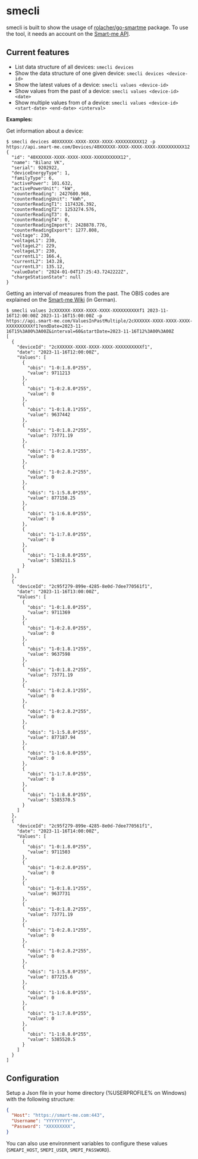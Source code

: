 # smecli

smecli is built to show the usage of [rolacher/go-smartme](https://github.com/rolacher/go-smartme) package.
To use the tool, it needs an account on the [Smart-me API](https://api.smart-me.com/swagger/index.html).

## Current features

* List data structure of all devices: `smecli devices`
* Show the data structure of one given device: `smecli devices <device-id>`
* Show the latest values of a device: `smecli values <device-id>`
* Show values from the past of a device: `smecli values <device-id> <date>`
* Show multiple values from of a device: `smecli values <device-id> <start-date> <end-date> <interval>`

**Examples:**

Get information about a device:

```shell
$ smecli devices 40XXXXXX-XXXX-XXXX-XXXX-XXXXXXXXXX12 -p
https://api.smart-me.com/Devices/40XXXXXX-XXXX-XXXX-XXXX-XXXXXXXXXX12
{
  "id": "40XXXXXX-XXXX-XXXX-XXXX-XXXXXXXXXX12",
  "name": "Bilanz VK",
  "serial": 9202922,
  "deviceEnergyType": 1,
  "familyType": 6,
  "activePower": 101.632,
  "activePowerUnit": "kW",
  "counterReading": 2427600.968,
  "counterReadingUnit": "kWh",
  "counterReadingT1": 1174326.392,
  "counterReadingT2": 1253274.576,
  "counterReadingT3": 0,
  "counterReadingT4": 0,
  "counterReadingImport": 2428878.776,
  "counterReadingExport": 1277.808,
  "voltage": 230,
  "voltageL1": 230,
  "voltageL2": 229,
  "voltageL3": 230,
  "currentL1": 166.4,
  "currentL2": 143.28,
  "currentL3": 135.12,
  "valueDate": "2024-01-04T17:25:43.7242222Z",
  "chargeStationState": null
}
```

Getting an interval of measures from the past. The OBIS codes are explained on the [Smart-me Wiki](https://wiki.smart-me.com/schnittstellen/api#h.gwxrm95omkeg) (in German).

```shell
$ smecli values 2cXXXXXX-XXXX-XXXX-XXXX-XXXXXXXXXXf1 2023-11-16T12:00:00Z 2023-11-16T15:00:00Z -p 
https://api.smart-me.com/ValuesInPastMultiple/2cXXXXXX-XXXX-XXXX-XXXX-XXXXXXXXXXf1?endDate=2023-11-16T15%3A00%3A00Z&interval=60&startDate=2023-11-16T12%3A00%3A00Z
[
  {
    "deviceId": "2cXXXXXX-XXXX-XXXX-XXXX-XXXXXXXXXXf1",
    "date": "2023-11-16T12:00:00Z",
    "Values": [
      {
        "obis": "1-0:1.8.0*255",
        "value": 9711213
      },
      {
        "obis": "1-0:2.8.0*255",
        "value": 0
      },
      {
        "obis": "1-0:1.8.1*255",
        "value": 9637442
      },
      {
        "obis": "1-0:1.8.2*255",
        "value": 73771.19
      },
      {
        "obis": "1-0:2.8.1*255",
        "value": 0
      },
      {
        "obis": "1-0:2.8.2*255",
        "value": 0
      },
      {
        "obis": "1-1:5.8.0*255",
        "value": 877158.25
      },
      {
        "obis": "1-1:6.8.0*255",
        "value": 0
      },
      {
        "obis": "1-1:7.8.0*255",
        "value": 0
      },
      {
        "obis": "1-1:8.8.0*255",
        "value": 5385211.5
      }
    ]
  },
  {
    "deviceId": "2c95f279-899e-4285-8e0d-7dee770561f1",
    "date": "2023-11-16T13:00:00Z",
    "Values": [
      {
        "obis": "1-0:1.8.0*255",
        "value": 9711369
      },
      {
        "obis": "1-0:2.8.0*255",
        "value": 0
      },
      {
        "obis": "1-0:1.8.1*255",
        "value": 9637598
      },
      {
        "obis": "1-0:1.8.2*255",
        "value": 73771.19
      },
      {
        "obis": "1-0:2.8.1*255",
        "value": 0
      },
      {
        "obis": "1-0:2.8.2*255",
        "value": 0
      },
      {
        "obis": "1-1:5.8.0*255",
        "value": 877187.94
      },
      {
        "obis": "1-1:6.8.0*255",
        "value": 0
      },
      {
        "obis": "1-1:7.8.0*255",
        "value": 0
      },
      {
        "obis": "1-1:8.8.0*255",
        "value": 5385370.5
      }
    ]
  },
  {
    "deviceId": "2c95f279-899e-4285-8e0d-7dee770561f1",
    "date": "2023-11-16T14:00:00Z",
    "Values": [
      {
        "obis": "1-0:1.8.0*255",
        "value": 9711503
      },
      {
        "obis": "1-0:2.8.0*255",
        "value": 0
      },
      {
        "obis": "1-0:1.8.1*255",
        "value": 9637731
      },
      {
        "obis": "1-0:1.8.2*255",
        "value": 73771.19
      },
      {
        "obis": "1-0:2.8.1*255",
        "value": 0
      },
      {
        "obis": "1-0:2.8.2*255",
        "value": 0
      },
      {
        "obis": "1-1:5.8.0*255",
        "value": 877215.6
      },
      {
        "obis": "1-1:6.8.0*255",
        "value": 0
      },
      {
        "obis": "1-1:7.8.0*255",
        "value": 0
      },
      {
        "obis": "1-1:8.8.0*255",
        "value": 5385520.5
      }
    ]
  }
]

```

## Configuration

Setup a Json file in your home directory (%USERPROFILE% on Windows) with the following structure:

```json
{
  "Host": "https://smart-me.com:443",
  "Username": "YYYYYYYYY",
  "Password": "XXXXXXXXX",
}
```

You can also use environment variables to configure these values (`SMEAPI_HOST`, `SMEPI_USER`, `SMEPI_PASSWORD`).
